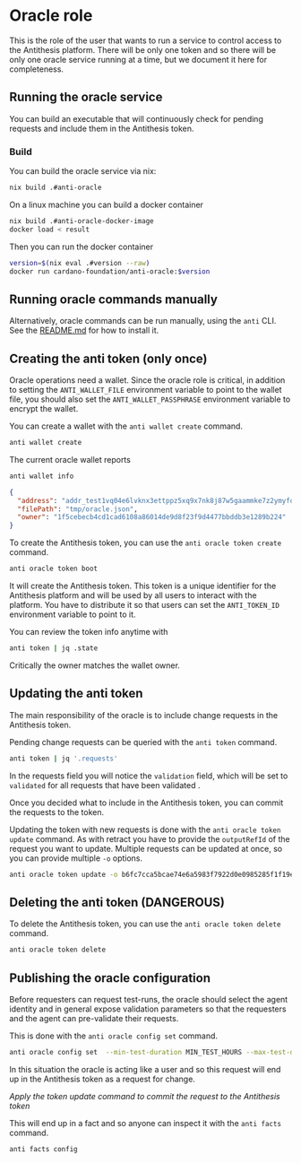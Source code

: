 # Oracle role

This is the role of the user that wants to run a service to control access to the Antithesis platform. There will be only one token and so there will be only one oracle service running at a time, but we document it here for completeness.

## Running the oracle service

You can build an executable that will continuously check for pending requests and include them in the Antithesis token.

### Build

You can build the oracle service via nix:

```bash
nix build .#anti-oracle
```

On a linux machine you can build a docker container

```bash
nix build .#anti-oracle-docker-image
docker load < result
```

Then you can run the docker container

```bash
version=$(nix eval .#version --raw)
docker run cardano-foundation/anti-oracle:$version
```

## Running oracle commands manually

Alternatively, oracle commands can be run manually, using the `anti` CLI. See the [README.md](../README.md) for how to install it.

## Creating the anti token (only once)

Oracle operations need a wallet. Since the oracle role is critical, in addition to setting the `ANTI_WALLET_FILE` environment variable to point to the wallet file, you should also set the `ANTI_WALLET_PASSPHRASE` environment variable to encrypt the wallet.

You can create a wallet with the `anti wallet create` command.

```bash
anti wallet create
```

The current oracle wallet reports

```bash
anti wallet info
```

```json
{
  "address": "addr_test1vq04e6lvknx3ettppz5xq9x7nk8j87w5gaammke7z2ymyfqtkl4vv",
  "filePath": "tmp/oracle.json",
  "owner": "1f5cebecb4cd1cad6108a86014de9d8f23f9d4477bbddb3e1289b224"
}
```

To create the Antithesis token, you can use the `anti oracle token create` command.

```bash
anti oracle token boot
```

It will create the Antithesis token. This token is a unique identifier for the Antithesis platform and will be used by all users to interact with the platform. You have to distribute it so that users can set the `ANTI_TOKEN_ID` environment variable to point to it.

You can review the token info anytime with

```bash
anti token | jq .state
```

Critically the owner matches the wallet owner.

## Updating the anti token

The main responsibility of the oracle is to include change requests in the Antithesis token.

Pending change requests can be queried with the `anti token` command.

```bash
anti token | jq '.requests'
```

In the requests field you will notice the `validation` field, which will be set to `validated` for all requests that have been validated .

Once you decided what to include in the Antithesis token, you can commit the requests to the token.

Updating the token with new requests is done with the `anti oracle token update` command. As with retract you have to provide the `outputRefId` of the request you want to update. Multiple requests can be updated at once, so you can provide multiple `-o` options.

```bash
anti oracle token update -o b6fc7cca5bcae74e6a5983f7922d0e0985285f1f19e62ccc9cb9fd4d3766a81b-0
```

## Deleting the anti token (DANGEROUS)

To delete the Antithesis token, you can use the `anti oracle token delete` command.

```bash
anti oracle token delete
```

## Publishing the oracle configuration

Before requesters can request test-runs, the oracle should select the agent identity and in general expose validation parameters so that the requesters and the agent can pre-validate their requests.

This is done with the `anti oracle config set` command.


```bash
anti oracle config set  --min-test-duration MIN_TEST_HOURS --max-test-duration MAX_TEST_HOURS --agent-pkh PUBLIC_KEY_HASH
```

In this situation the oracle is acting like a user and so this request will end up in the Antithesis token as a request for change.

*Apply the token update command to commit the request to the Antithesis token*

This will end up in a fact and so anyone can inspect it with the `anti facts` command.

```bash
anti facts config
```
